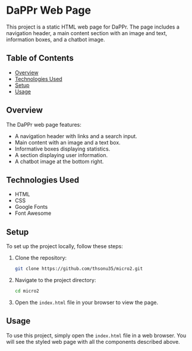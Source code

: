 # DaPPr Web Page

This project is a static HTML web page for DaPPr. The page includes a navigation header, a main content section with an image and text, information boxes, and a chatbot image.

## Table of Contents

- [Overview](#overview)
- [Technologies Used](#technologies-used)
- [Setup](#setup)
- [Usage](#usage)


## Overview

The DaPPr web page features:
- A navigation header with links and a search input.
- Main content with an image and a text box.
- Informative boxes displaying statistics.
- A section displaying user information.
- A chatbot image at the bottom right.

## Technologies Used

- HTML
- CSS
- Google Fonts
- Font Awesome

## Setup

To set up the project locally, follow these steps:

1. Clone the repository:
    ```sh
    git clone https://github.com/thsonu35/micro2.git
    ```

2. Navigate to the project directory:
    ```sh
    cd micro2
    ```

3. Open the `index.html` file in your browser to view the page.

## Usage

To use this project, simply open the `index.html` file in a web browser. You will see the styled web page with all the components described above.



